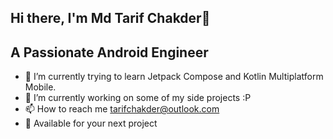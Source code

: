 ## Hi there, I'm Md Tarif Chakder👋
## A Passionate Android Engineer
- 🌱 I’m currently trying to learn Jetpack Compose and Kotlin Multiplatform Mobile.
- 🔭 I’m currently working on some of my side projects :P
- 📫 How to reach me tarifchakder@outlook.com
- 💌 Available for your next project

<!---
tarifchakder/tarifchakder is a ✨ special ✨ repository because its `README.md` (this file) appears on your GitHub profile.
You can click the Preview link to take a look at your changes.
--->
